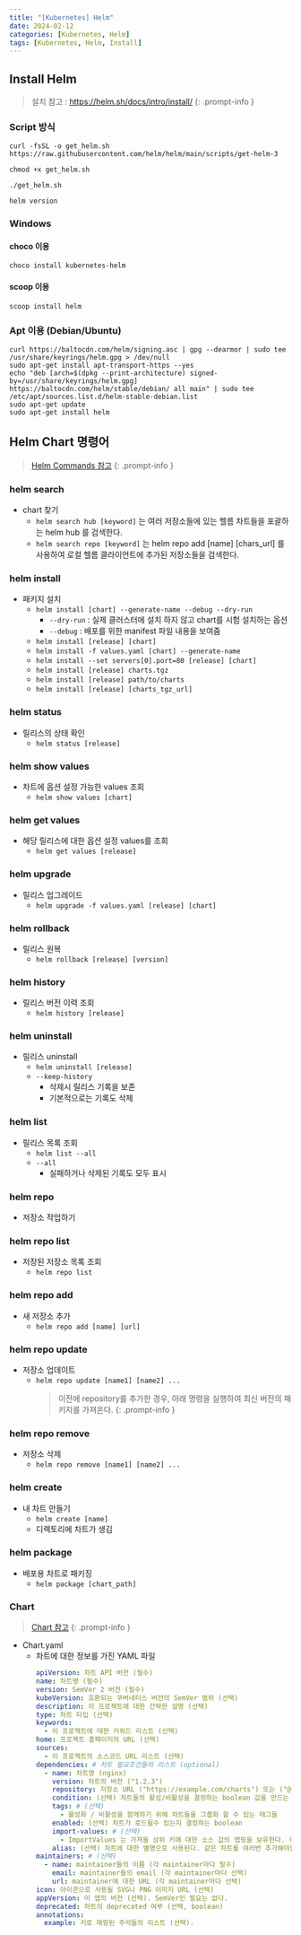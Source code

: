 ```yaml
---
title: "[Kubernetes] Helm"
date: 2024-02-12
categories: [Kubernetes, Helm]
tags: [Kubernetes, Helm, Install]
---
```


## Install Helm

> 설치 참고 : https://helm.sh/docs/intro/install/
{: .prompt-info }

### Script 방식
```shell
curl -fsSL -o get_helm.sh https://raw.githubusercontent.com/helm/helm/main/scripts/get-helm-3

chmod +x get_helm.sh

./get_helm.sh

helm version
```

### Windows
#### choco 이용
```
choco install kubernetes-helm
```

#### scoop 이용
```
scoop install helm
```

### Apt 이용 (Debian/Ubuntu)
```shell
curl https://baltocdn.com/helm/signing.asc | gpg --dearmor | sudo tee /usr/share/keyrings/helm.gpg > /dev/null
sudo apt-get install apt-transport-https --yes
echo "deb [arch=$(dpkg --print-architecture) signed-by=/usr/share/keyrings/helm.gpg] https://baltocdn.com/helm/stable/debian/ all main" | sudo tee /etc/apt/sources.list.d/helm-stable-debian.list
sudo apt-get update
sudo apt-get install helm
```

## Helm Chart 명령어
> [Helm Commands 참고](https://helm.sh/ko/docs/helm/)
{: .prompt-info }

### helm search
- chart 찾기
    - `helm search hub [keyword]` 는 여러 저장소들에 있는 헬름 차트들을 포괄하는 helm hub 를 검색한다.
    - `helm search repo [keyword]` 는 helm repo add [name] [chars_url] 를 사용하여 로컬 헬름 클라이언트에 추가된 저장소들을 검색한다.

### helm install
- 패키지 설치
    - `helm install [chart] --generate-name --debug --dry-run`
        - `--dry-run` : 실제 클러스터에 설치 하지 않고 chart를 시험 설치하는 옵션
        - `--debug` : 배포를 위한 manifest 파일 내용을 보여줌
    - `helm install [release] [chart]`
    - `helm install -f values.yaml [chart] --generate-name`
    - `helm install --set servers[0].port=80 [release] [chart]`
    - `helm install [release] charts.tgz`
    - `helm install [release] path/to/charts`
    - `helm install [release] [charts_tgz_url]`

### helm status
- 릴리스의 상태 확인
    - `helm status [release]`

### helm show values
- 차트에 옵션 설정 가능한 values 조회
    - `helm show values [chart]`

### helm get values
- 해당 릴리스에 대한 옵션 설정 values를 조회
    - `helm get values [release]`

### helm upgrade
- 릴리스 업그레이드
    - `helm upgrade -f values.yaml [release] [chart]`

### helm rollback
- 릴리스 원복
    - `helm rollback [release] [version]`

### helm history
- 릴리스 버전 이력 조회
    - `helm history [release]`

### helm uninstall
- 릴리스 uninstall
    - `helm uninstall [release]`
    - `--keep-history`
        - 삭제시 릴리스 기록을 보존
        - 기본적으로는 기록도 삭제

### helm list
- 릴리스 목록 조회
    - `helm list --all`
    - `--all`
        - 실패하거나 삭제된 기록도 모두 표시

### helm repo
- 저장소 작업하기

### helm repo list
- 저장된 저장소 목록 조회
    - `helm repo list`

### helm repo add
- 새 저장소 추가
    - `helm repo add [name] [url]`

### helm repo update
- 저장소 업데이트
    - `helm repo update [name1] [name2] ...`
        > 이전에 repository를 추가한 경우, 아래 명령을 실행하여 최신 버전의 패키지를 가져온다.
        {: .prompt-info }

### helm repo remove
- 저장소 삭제
    - `helm repo remove [name1] [name2] ...`

### helm create
- 내 차트 만들기
    - `helm create [name]`
    - 디렉토리에 차트가 생김

### helm package
- 배포용 차트로 패키징
    - `helm package [chart_path]`

### Chart
> [Chart 참고](https://helm.sh/ko/docs/topics/charts/)
{: .prompt-info }

- Chart.yaml
    - 차트에 대한 정보를 가진 YAML 파일
        ```yaml
        apiVersion: 차트 API 버전 (필수)
        name: 차트명 (필수)
        version: SemVer 2 버전 (필수)
        kubeVersion: 호환되는 쿠버네티스 버전의 SemVer 범위 (선택)
        description: 이 프로젝트에 대한 간략한 설명 (선택)
        type: 차트 타입 (선택)
        keywords:
          - 이 프로젝트에 대한 키워드 리스트 (선택)
        home: 프로젝트 홈페이지의 URL (선택)
        sources:
          - 이 프로젝트의 소스코드 URL 리스트 (선택)
        dependencies: # 차트 필요조건들의 리스트 (optional)
          - name: 차트명 (nginx)
            version: 차트의 버전 ("1.2.3")
            repository: 저장소 URL ("https://example.com/charts") 또는 ("@repo-name")
            condition: (선택) 차트들의 활성/비활성을 결정하는 boolean 값을 만드는 yaml 경로 (예시: subchart1.enabled)
            tags: # (선택)
              - 활성화 / 비활성을 함께하기 위해 차트들을 그룹화 할 수 있는 태그들
            enabled: (선택) 차트가 로드될수 있는지 결정하는 boolean
            import-values: # (선택)
              - ImportValues 는 가져올 상위 키에 대한 소스 값의 맵핑을 보유한다. 각 항목은 문자열이거나 하위 / 상위 하위 목록 항목 쌍일 수 있다.
            alias: (선택) 차트에 대한 별명으로 사용된다. 같은 차트를 여러번 추가해야할때 유용하다.
        maintainers: # (선택)
          - name: maintainer들의 이름 (각 maintainer마다 필수)
            email: maintainer들의 email (각 maintainer마다 선택)
            url: maintainer에 대한 URL (각 maintainer마다 선택)
        icon: 아이콘으로 사용될 SVG나 PNG 이미지 URL (선택)
        appVersion: 이 앱의 버전 (선택). SemVer인 필요는 없다.
        deprecated: 차트의 deprecated 여부 (선택, boolean)
        annotations:
          example: 키로 매핑된 주석들의 리스트 (선택).
        ```
